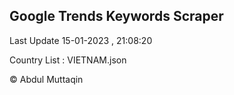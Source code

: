 

## Google Trends Keywords Scraper 
 
Last Update 15-01-2023 , 21:08:20

Country List :
VIETNAM.json



© Abdul Muttaqin 

